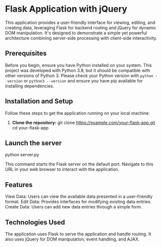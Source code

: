 # Flask Application with jQuery

This application provides a user-friendly interface for viewing, editing, and creating data, leveraging Flask for backend routing and jQuery for dynamic DOM manipulation. It's designed to demonstrate a simple yet powerful architecture combining server-side processing with client-side interactivity.

## Prerequisites

Before you begin, ensure you have Python installed on your system. This project was developed with Python 3.8, but it should be compatible with other versions of Python 3. Please check your Python version with `python --version` or `python3 --version` and ensure you have pip available for installing dependencies.

## Installation and Setup

Follow these steps to get the application running on your local machine:

1. **Clone the repository:**
   git clone https://example.com/your-flask-app.git
   cd your-flask-app

## Launch the server ## 
python server.py

This command starts the Flask server on the default port. Navigate to this URL in your web browser to interact with the application.

## Features ##
View Data: Users can view the available data presented in a user-friendly format.
Edit Data: Provides interfaces for modifying existing data entries.
Create Data: Users can add new data entries through a simple form.

## Technologies Used  ##
The application uses Flask to serve the application and handle routing. It also uses jQuery for DOM manipulation, event handling, and AJAX.

